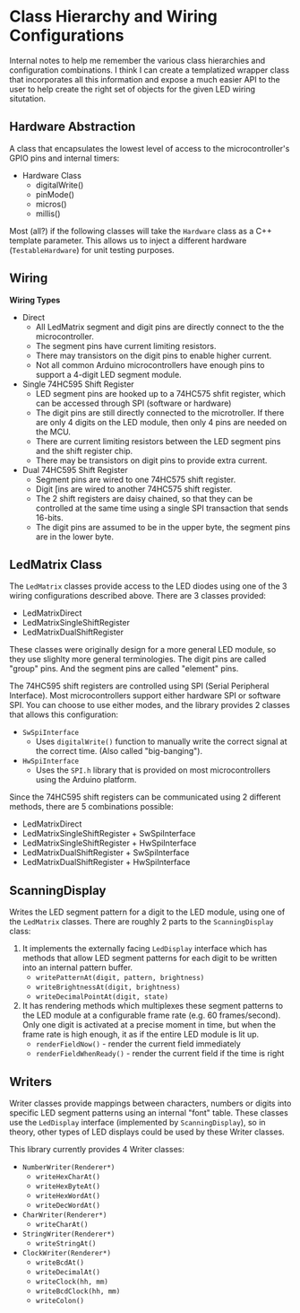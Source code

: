 # Class Hierarchy and Wiring Configurations

Internal notes to help me remember the various class hierarchies and
configuration combinations. I think I can create a templatized wrapper class
that incorporates all this information and expose a much easier API to the user
to help create the right set of objects for the given LED wiring situtation.

## Hardware Abstraction

A class that encapsulates the lowest level of access to the microcontroller's
GPIO pins and internal timers:

* Hardware Class
    * digitalWrite()
    * pinMode()
    * micros()
    * millis()

Most (all?) if the following classes will take the `Hardware` class as a C++
template parameter. This allows us to inject a different hardware
(`TestableHardware`) for unit testing purposes.

## Wiring

**Wiring Types**

* Direct
    * All LedMatrix segment and digit pins are directly connect to the the
      microcontroller.
    * The segment pins have current limiting resistors.
    * There may transistors on the digit pins to enable higher current.
    * Not all common Arduino microcontrollers have enough pins to support a
      4-digit LED segment module.
* Single 74HC595 Shift Register
    * LED segment pins are hooked up to a 74HC575 shfit register,
      which can be accessed through SPI (software or hardware)
    * The digit pins are still directly connected to the microtroller. If there
      are only 4 digits on the LED module, then only 4 pins are needed on the
      MCU.
    * There are current limiting resistors between the LED segment pins and the
      shift register chip.
    * There may be transistors on digit pins to provide extra current.
* Dual 74HC595 Shift Register
    * Segment pins are wired to one 74HC575 shift register.
    * Digit [ins are wired to another 74HC575 shift register.
    * The 2 shift registers are daisy chained, so that they can be
      controlled at the same time using a single SPI transaction that sends
      16-bits.
    * The digit pins are assumed to be in the upper byte, the segment pins are
      in the lower byte.

## LedMatrix Class

The `LedMatrix` classes provide access to the LED diodes using one of the 3
wiring configurations described above. There are 3 classes provided:

* LedMatrixDirect
* LedMatrixSingleShiftRegister
* LedMatrixDualShiftRegister

These classes were originally design for a more general LED module, so they use
slighlty more general terminologies. The digit pins are called "group" pins. And
the segment pins are called "element" pins.

The 74HC595 shift registers are controlled using SPI (Serial Peripheral
Interface). Most microcontrollers support either hardware SPI or software SPI.
You can choose to use either modes, and the library provides 2 classes that
allows this configuration:

* `SwSpiInterface`
    * Uses `digitalWrite()` function to manually write the correct signal at the
      correct time. (Also called "big-banging").
* `HwSpiInterface`
    * Uses the `SPI.h` library that is provided on most microcontrollers
      using the Arduino platform.

Since the 74HC595 shift registers can be communicated using 2 different methods,
there are 5 combinations possible:

* LedMatrixDirect
* LedMatrixSingleShiftRegister + SwSpiInterface
* LedMatrixSingleShiftRegister + HwSpiInterface
* LedMatrixDualShiftRegister + SwSpiInterface
* LedMatrixDualShiftRegister + HwSpiInterface

## ScanningDisplay

Writes the LED segment pattern for a digit to the LED module, using one of the
`LedMatrix` classes. There are roughly 2 parts to the `ScanningDisplay` class:

1) It implements the externally facing `LedDisplay` interface which has methods
that allow LED segment patterns for each digit to be written into an internal
pattern buffer.
    * `writePatternAt(digit, pattern, brightness)`
    * `writeBrightnessAt(digit, brightness)`
    * `writeDecimalPointAt(digit, state)`
2) It has rendering methods which multiplexes these segment patterns to the LED
module at a configurable frame rate (e.g. 60 frames/second). Only one digit is
activated at a precise moment in time, but when the frame rate is high enough,
it as if the entire LED module is lit up.
    * `renderFieldNow()` - render the current field immediately
    * `renderFieldWhenReady()` - render the current field if the time is right

## Writers

Writer classes provide mappings between characters, numbers or digits into
specific LED segment patterns using an internal "font" table. These classes use
the `LedDisplay` interface (implemented by `ScanningDisplay`), so in theory,
other types of LED displays could be used by these Writer classes.

This library currently provides 4 Writer classes:

* `NumberWriter(Renderer*)`
    * `writeHexCharAt()`
    * `writeHexByteAt()`
    * `writeHexWordAt()`
    * `writeDecWordAt()`
* `CharWriter(Renderer*)`
    * `writeCharAt()`
* `StringWriter(Renderer*)`
    * `writeStringAt()`
* `ClockWriter(Renderer*)`
    * `writeBcdAt()`
    * `writeDecimalAt()`
    * `writeClock(hh, mm)`
    * `writeBcdClock(hh, mm)`
    * `writeColon()`
